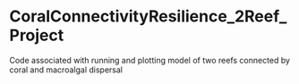 # CoralConnectivityResilience_2Reef_Project
Code associated with running and plotting model of two reefs connected by coral and macroalgal dispersal
